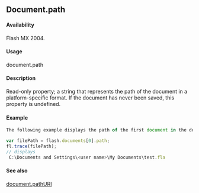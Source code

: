 ## Document.path

#### Availability

Flash MX 2004.

#### Usage

document.path

#### Description

Read-only property; a string that represents the path of the document in a platform-specific format. If the document has never been saved, this property is undefined.

#### Example

```javascript
The following example displays the path of the first document in the documents array in the Output panel. You must save the document before running this script. In the example, the file is named test.fla and is saved in the My Documents folder on a Windows computer.

var filePath = flash.documents[0].path;
fl.trace(filePath);
// displays
 C:\Documents and Settings\<user name>\My Documents\test.fla

```

#### See also

[document.pathURI](../Document_object/docum200.md)

<span id="document.pathURI" class="anchor"></span>
